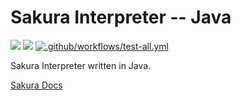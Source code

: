 # Sakura Interpreter -- Java

<img src="https://img.shields.io/badge/Interpreter%20Version-1.0.0.0--beta--1-red" /> <img src="https://img.shields.io/badge/Lang Version-0.1.0--beta.1-green" /> [![.github/workflows/test-all.yml](https://github.com/ArkinSolomon/sakura-interpreter-java/actions/workflows/test-all.yml/badge.svg)](https://github.com/ArkinSolomon/sakura-interpreter-java/actions/workflows/test-all.yml)

Sakura Interpreter written in Java.

[Sakura Docs](https://sakura-docs.arkinsolomon.net/)
